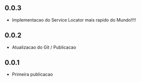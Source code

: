 ## 0.0.3
* Implementacao do Service Locator mais rapido do Mundo!!!!

## 0.0.2

* Atualizacao do Git / Publicacao

## 0.0.1

* Primeira publicacao
